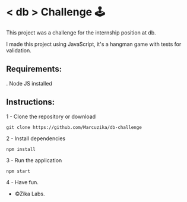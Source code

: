 # < db > Challenge 🕹

This project was a challenge for the internship position at db.

I made this project using JavaScript, it's a hangman game with tests for validation.

## Requirements:
. Node JS installed

## Instructions:
1 - Clone the repository or download
```
git clone https://github.com/Marcuzika/db-challenge
```

2 - Install dependencies
```
npm install
```

3 - Run the application
```
npm start
```

4 - Have fun.

-  ©Zika Labs.
